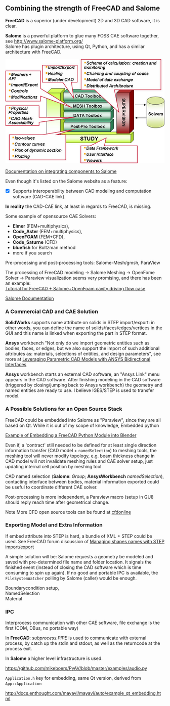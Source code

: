 ## Combining the strength of FreeCAD and Salome

**FreeCAD** is a superior (under development) 2D and 3D CAD software, it is clear.  

**Salome** is a powerful platform to glue many FOSS CAE software together, see <http://www.salome-platform.org/>  
Salome has plugin architecture, using Qt, Python, and has a similar architecture with FreeCAD.

![architecture of Salome](../images/salome_arch.png)

[Documentation on integrating components to Salome](http://docs.salome-platform.org/latest/gui/YACS/components.html)

Even though it's listed on the Salome website as a feature:  
- [x] Supports interoperability between CAD modeling and computation software (CAD-CAE link).

**In reality** the CAD-CAE link, at least in regards to FreeCAD, is missing.

Some example of opensource CAE Solvers:
- **Elmer** (FEM+multiphysics),
- **Code_Aster** (FEM+multiphysics),
- **OpenFOAM** (FEM+CFD),
- **Code_Saturne** (CFD)
- **bluefish** for Boltzman method
- more if you search

Pre-processing and post-processing tools: Salome-Mesh/gmsh, ParaView

The processing of FreeCAD modeling -> Salome Meshing -> OpenFome Solver -> Paraview visualization seems very promising, and there has been an example:  
[Tutorial for FreeCAD + Salome+OpenFoam cavity driving flow case](http://uberlinux.blogspot.co.uk/2015/01/tutorial-1lid-driven-cavity-in-openfoam.html)

[Salome Documentation](http://docs.salome-platform.org/latest)

### A Commercial CAD and CAE Solution

**SolidWorks** supports name attribute on solids in STEP import/export: in other words, you can define the name of solids/faces/edges/vertices in the GUI and this name is linked when exporting the part in STEP format.

**Ansys** workbench "Not only do we import geometric entities such as bodies, faces, or edges, but we also support the import of such additional attributes as: materials, selections of entities, and design parameters", see more at [Leveraging Parametric CAD Models with ANSYS Bidirectional Interfaces ](http://www.ansys.com/Products/Simulation+Technology/Structural+Analysis/Structural+Technology+Leadership/Technology+Tips/Leveraging+Parametric+CAD+Models+with+ANSYS+Bidirectional+Interfaces)

**Ansys** workbench starts an external CAD software, an "Ansys Link" menu appears in the CAD software.  After finishing modeling in the CAD software (triggered by closing/jumping back to Ansys workbench) the geometry and named entities are ready to use. I believe IGES/STEP is used to transfer model.

### A Possible Solutions for an Open Source Stack
FreeCAD could be embedded into Salome as "Paraview", since they are all based on Qt. While it is out of my scope of knowledge,  Embedded python


[Example of Embedding a FreeCAD Python Module into Blender](https://www.freecadweb.org/wiki/Embedding_FreeCAD)

Even if, a 'contract' still needed to be defined for at least single direction information transfer (CAD model + `namedSelection`) to meshing tools, the meshing tool will never modify topology, e.g. beam thickness change in CAD model will not invalidate meshing rules and CAE solver setup, just updating internal cell position by meshing tool.

CAD named selection (**Salome**: *Group*; **AnsysWorkbench** *namedSelection*), contacting interface between bodies, material information exported could be useful to coordinate different CAE solver.

Post-processing is more independent, a Paraview macro (setup in GUI) should reply reach time after geometrical change.


Note More CFD open source tools can be found at [cfdonline](http://www.cfd-online.com/Links/soft.html)


### Exporting Model and Extra Information

If embed attribute into STEP is hard, a bundle of XML + STEP could be used. See FreeCAD forum discussion of [Managing shapes names with STEP import/export](https://forum.freecadweb.org/viewtopic.php?t=3972)

A simple solution will be: Salome requests a geometry be modeled and saved with pre-determined file name and folder location. It signals the finished event (instead of closing the CAD software which is time consuming to spin up again). If no good and portable IPC is available, the `FileSystemWatcher` polling by Salome (caller) would be enough.


Boundarycondition setup,  
NamedSelection  
Material  


### IPC

Interprocess communication with other CAE software, file exchange is the first (COM, DBus, no portable way)

In **FreeCAD**: *subprocess.PIPE* is used to communicate with external process, by catch up the stdin and stdout, as well as the returncode at the process exit.

In **Salome** a higher level infrastructure is used.

https://github.com/mikeboers/PyAV/blob/master/examples/audio.py


`Application.h` key for embedding, same Qt version, derived from `App::Application`

http://docs.enthought.com/mayavi/mayavi/auto/example_qt_embedding.html
